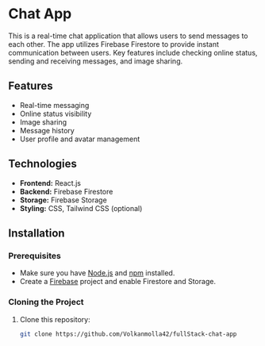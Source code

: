 # Chat App

This is a real-time chat application that allows users to send messages to each other. The app utilizes Firebase Firestore to provide instant communication between users. Key features include checking online status, sending and receiving messages, and image sharing.

## Features

- Real-time messaging
- Online status visibility
- Image sharing
- Message history
- User profile and avatar management

## Technologies

- **Frontend:** React.js
- **Backend:** Firebase Firestore
- **Storage:** Firebase Storage
- **Styling:** CSS, Tailwind CSS (optional)

## Installation

### Prerequisites

- Make sure you have [Node.js](https://nodejs.org/) and [npm](https://www.npmjs.com/) installed.
- Create a [Firebase](https://firebase.google.com/) project and enable Firestore and Storage.

### Cloning the Project

1. Clone this repository:

   ```bash
   git clone https://github.com/Volkanmolla42/fullStack-chat-app
   ```
